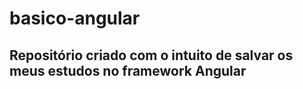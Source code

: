 # basico-angular
## Repositório criado com o intuito de salvar os meus estudos no framework Angular
